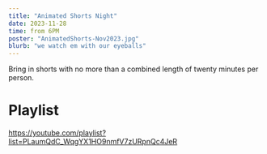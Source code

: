 ```yaml
---
title: "Animated Shorts Night"
date: 2023-11-28
time: from 6PM
poster: "AnimatedShorts-Nov2023.jpg"
blurb: "we watch em with our eyeballs"
---
```


Bring in shorts with no more than a combined length of twenty minutes per person.

# Playlist
https://youtube.com/playlist?list=PLaumQdC_WqgYX1HO9nmfV7zURpnQc4JeR